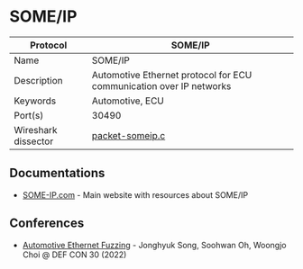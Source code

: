 # SOME/IP

| Protocol | SOME/IP |
|---|---|
| Name | SOME/IP |
| Description | Automotive Ethernet protocol for ECU communication over IP networks |
| Keywords | Automotive, ECU |
| Port(s) | 30490 |
| Wireshark dissector | [packet-someip.c](https://github.com/wireshark/wireshark/blob/master/epan/dissectors/packet-someip.c) |

## Documentations
- [SOME-IP.com](https://some-ip.com/) - Main website with resources about SOME/IP
## Conferences
- [Automotive Ethernet Fuzzing](https://www.youtube.com/watch?v=sJGJqpflEJI) - Jonghyuk Song, Soohwan Oh, Woongjo Choi @ DEF CON 30 (2022)
